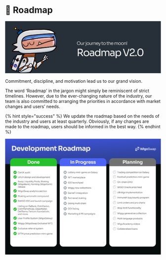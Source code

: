 # 🎯 Roadmap

![](.gitbook/assets/Roadmap.jpg)

Commitment, discipline, and motivation lead us to our grand vision.&#x20;

The word ‘Roadmap’ in the jargon might simply be reminiscent of strict timelines. However, due to the ever-changing nature of the industry, our team is also committed to arranging the priorities in accordance with market changes and users’ needs.&#x20;

{% hint style="success" %}
We update the roadmap based on the needs of the industry and users at least quarterly. Obviously, if any changes are made to the roadmap, users should be informed in the best way.
{% endhint %}

![](.gitbook/assets/RoadmapV2.png)
